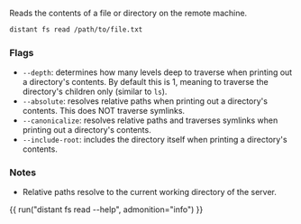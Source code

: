 Reads the contents of a file or directory on the remote machine.

```sh
distant fs read /path/to/file.txt
```

### Flags

* `--depth`: determines how many levels deep to traverse when printing out a
  directory's contents. By default this is 1, meaning to traverse the
  directory's children only (similar to `ls`).
* `--absolute`: resolves relative paths when printing out a directory's
  contents. This does NOT traverse symlinks.
* `--canonicalize`: resolves relative paths and traverses symlinks when
  printing out a directory's contents.
* `--include-root`: includes the directory itself when printing a directory's
  contents.

### Notes

* Relative paths resolve to the current working directory of the server.

{{ run("distant fs read --help", admonition="info") }}
